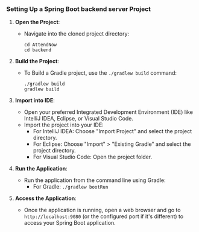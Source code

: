 ### Setting Up a Spring Boot backend server Project

1. **Open the Project**:
   - Navigate into the cloned project directory:
     ```
     cd AttendNow
     cd backend
     ```

2. **Build the Project**:
   - To Build a Gradle project, use the `./gradlew build` command:
     ```
     ./gradlew build
     gradlew build
     ```

3. **Import into IDE**:
   - Open your preferred Integrated Development Environment (IDE) like IntelliJ IDEA, Eclipse, or Visual Studio Code.
   - Import the project into your IDE:
     - For IntelliJ IDEA: Choose "Import Project" and select the project directory.
     - For Eclipse: Choose "Import" > "Existing Gradle" and select the project directory.
     - For Visual Studio Code: Open the project folder.

4. **Run the Application**:
   - Run the application from the command line using Gradle:
     - For Gradle: `./gradlew bootRun`

5. **Access the Application**:
   - Once the application is running, open a web browser and go to `http://localhost:9080` (or the configured port if it's different) to access your Spring Boot application.